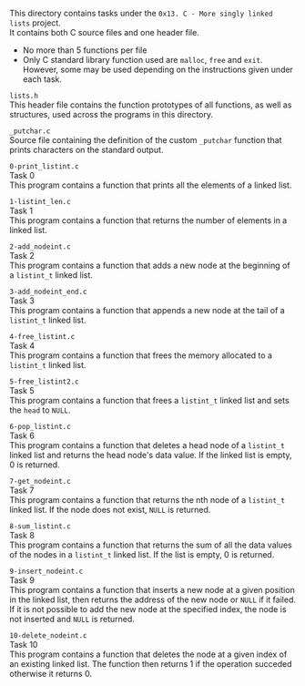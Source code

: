 This directory contains tasks under the `0x13. C - More singly linked lists` project.<br>
It contains both C source files and one header file.<br>
- No more than 5 functions per file
- Only C standard library function used are `malloc`, `free` and `exit`. However, some may be used depending on the instructions given under each task.


`lists.h`<br>
This header file contains the function prototypes of all functions, as well as structures, used across the programs in this directory.


`_putchar.c`<br>
Source file containing the definition of the custom `_putchar` function that prints characters on the standard output.


`0-print_listint.c`<br>
Task 0<br>
This program contains a function that prints all the elements of a linked list.

`1-listint_len.c`<br>
Task 1<br>
This program contains a function that returns the number of elements in a linked list.

`2-add_nodeint.c`<br>
Task 2<br>
This program contains a function that adds a new node at the beginning of a `listint_t` linked list.

`3-add_nodeint_end.c`<br>
Task 3<br>
This program contains a function that appends a new node at the tail of a `listint_t` linked list.

`4-free_listint.c`<br>
Task 4<br>
This program contains a function that frees the memory allocated to a `listint_t` linked list.

`5-free_listint2.c`<br>
Task 5<br>
This program contains a function that frees a `listint_t` linked list and sets the `head` to `NULL`.

`6-pop_listint.c`<br>
Task 6<br>
This program contains a function that deletes a head node of a `listint_t` linked list and returns the head node's data value.
If the linked list is empty, 0 is returned.

`7-get_nodeint.c`<br>
Task 7<br>
This program contains a function that returns the nth node of a `listint_t` linked list. If the node does not exist, `NULL` is returned.

`8-sum_listint.c`<br>
Task 8<br>
This program contains a function that returns the sum of all the data values of the nodes in a `listint_t` linked list.
If the list is empty, 0 is returned.

`9-insert_nodeint.c`<br>
Task 9<br>
This program contains a function that inserts a new node at a given position in the linked list, then returns the address of the new node or `NULL` if it failed.
If it is not possible to add the new node at the specified index, the node is not inserted and `NULL` is returned.

`10-delete_nodeint.c`<br>
Task 10<br>
This program contains a function that deletes the node at a given index of an existing linked list.
The function then returns 1 if the operation succeded otherwise it returns 0.
